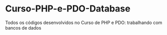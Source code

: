 # Curso-PHP-e-PDO-Database
Todos os códigos desenvolvidos no Curso de PHP e PDO: trabalhando com bancos de dados
